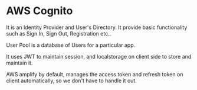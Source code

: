 # AWS Cognito

It is an Identity Provider and User's Directory. It provide basic functionality such as Sign In, Sign Out, Registration etc.. 

User Pool is a database of Users for a particular app.

It uses JWT to maintain session, and localstorage on client side to store and maintain it.



AWS amplify by default, manages the access token and refresh token on client automatically, so we don't have to handle it out.

